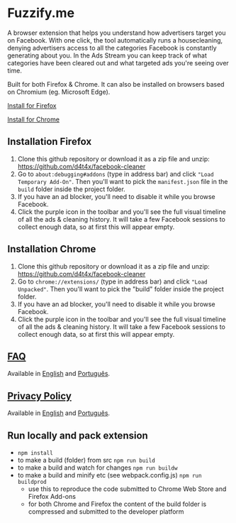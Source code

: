 # Fuzzify.me

A browser extension that helps you understand how advertisers target you on Facebook. With one click, the tool automatically runs a housecleaning, denying advertisers access to all the categories Facebook is constantly generating about you. In the Ads Stream you can keep track of what categories have been cleared out and what targeted ads you're seeing over time.

Built for both Firefox & Chrome.
It can also be installed on browsers based on Chromium (eg. Microsoft Edge).

[Install for Firefox](https://addons.mozilla.org/en-US/firefox/addon/fuzzify-me/)

[Install for Chrome](https://chrome.google.com/webstore/detail/fuzzifyme/opmgpilmngmgnemoldpekbjegnfjefcp)

## Installation Firefox

1. Clone this github repository or download it as a zip file and unzip: https://github.com/d4t4x/facebook-cleaner
2. Go to `about:debugging#addons` (type in address bar) and click `"Load Temporary Add-On"`. Then you'll want to pick the `manifest.json` file in the `build` folder inside the project folder.
3. If you have an ad blocker, you'll need to disable it while you browse Facebook.
4. Click the purple icon in the toolbar and you'll see the full visual timeline of all the ads & cleaning history. It will take a few Facebook sessions to collect enough data, so at first this will appear empty.

## Installation Chrome

1. Clone this github repository or download it as a zip file and unzip: https://github.com/d4t4x/facebook-cleaner
2. Go to `chrome://extensions/` (type in address bar) and click `"Load Unpacked"`. Then you'll want to pick the "build" folder inside the project folder.
3. If you have an ad blocker, you'll need to disable it while you browse Facebook.
4. Click the purple icon in the toolbar and you'll see the full visual timeline of all the ads & cleaning history. It will take a few Facebook sessions to collect enough data, so at first this will appear empty.

## [FAQ](https://github.com/d4t4x/facebook-cleaner/blob/master/FAQ.md)

Available in [English](https://github.com/d4t4x/facebook-cleaner/blob/master/FAQ.md#en) and [Português](https://github.com/d4t4x/facebook-cleaner/blob/master/FAQ.md#pt).

## [Privacy Policy](https://github.com/d4t4x/facebook-cleaner/blob/master/PRIVACY_POLICY.md)

Available in [English](https://github.com/d4t4x/facebook-cleaner/blob/master/PRIVACY_POLICY.md#en) and [Português](https://github.com/d4t4x/facebook-cleaner/blob/master/PRIVACY_POLICY.md#pt).

## Run locally and pack extension

- ```npm install```
- to make a build (folder) from src ```npm run build```
- to make a build and watch for changes ```npm run buildw```
- to make a build and minify etc (see webpack.config.js) ```npm run buildprod```
    - use this to reproduce the code submitted to Chrome Web Store and Firefox Add-ons
    - for both Chrome and Firefox the content of the build folder is compressed and submitted to the developer platform

